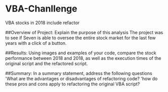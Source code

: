 # VBA-Chanllenge
VBA stocks in 2018 include refactor

##Overview of Project: Explain the purpose of this analysis
The project was to see if Seven is able to oversee the entire stock market for the last few years with a click of a button.




##Results: Using images and examples of your code, compare the stock performance between 2018 and 2018, as well as the execution times of the original script and the refactored script.


##Summary: In a summary statement, address the following questions
  'What are the advantages or disadvantages of refactoring code?
  'how do these pros and cons apply to refactoring the original VBA script?

